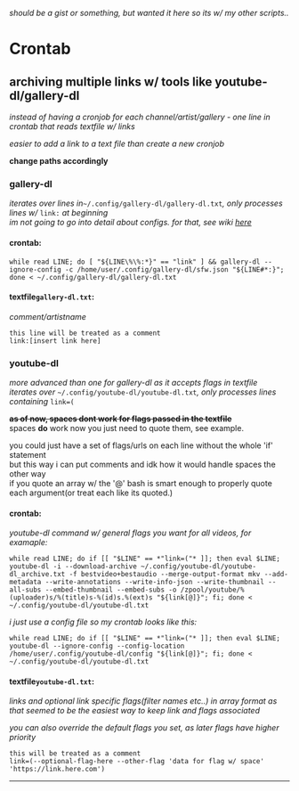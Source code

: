 _should be a gist or something, but wanted it here so its w/ my other scripts.._
# Crontab

## archiving multiple links w/ tools like youtube-dl/gallery-dl

_instead of having a cronjob for each channel/artist/gallery - one line in crontab that reads textfile w/ links_

_easier to add a link to a text file than create a new cronjob_

**change paths accordingly**


### gallery-dl

_iterates over lines in_`~/.config/gallery-dl/gallery-dl.txt`_, only processes lines w/_ `link:` _at beginning_
<br>_im not going to go into detail about configs. for that, see wiki [here](https://github.com/mikf/gallery-dl/tree/master/docs)_

#### crontab:

```
while read LINE; do [ "${LINE\%\%:*}" == "link" ] && gallery-dl --ignore-config -c /home/user/.config/gallery-dl/sfw.json "${LINE#*:}"; done < ~/.config/gallery-dl/gallery-dl.txt
```

#### textfile`gallery-dl.txt`:

_comment/artistname_

`this line will be treated as a comment`
<br>`link:[insert link here]`


### youtube-dl

_more advanced than one for gallery-dl as it accepts flags in textfile_
<br>_iterates over_ `~/.config/youtube-dl/youtube-dl.txt`_, only processes lines containing_ `link=(`

~~**as of now, spaces dont work for flags passed in the textfile**~~
<br>spaces **do** work now you just need to quote them, see example.

you could just have a set of flags/urls on each line without the whole 'if' statement
<br>but this way i can put comments and idk how it would handle spaces the other way
<br>if you quote an array w/ the '@' bash is smart enough to properly quote each argument(or treat each like its quoted.)

#### crontab:

_youtube-dl command w/ general flags you want for all videos, for examaple:_

```
while read LINE; do if [[ "$LINE" == *"link=("* ]]; then eval $LINE; youtube-dl -i --download-archive ~/.config/youtube-dl/youtube-dl_archive.txt -f bestvideo+bestaudio --merge-output-format mkv --add-metadata --write-annotations --write-info-json --write-thumbnail --all-subs --embed-thumbnail --embed-subs -o /zpool/youtube/%(uploader)s/%(title)s-%(id)s.%(ext)s "${link[@]}"; fi; done < ~/.config/youtube-dl/youtube-dl.txt
```
_i just use a config file so my crontab looks like this:_
```
while read LINE; do if [[ "$LINE" == *"link=("* ]]; then eval $LINE; youtube-dl --ignore-config --config-location /home/user/.config/youtube-dl/config "${link[@]}"; fi; done < ~/.config/youtube-dl/youtube-dl.txt
```

#### textfile`youtube-dl.txt`:

_links and optional link specific flags(filter names etc..) in array format as that seemed to be the easiest way to keep link and flags associated_

_you can also override the default flags you set, as later flags have higher priority_

`this will be treated as a comment`
<br>`link=(--optional-flag-here --other-flag 'data for flag w/ space' 'https://link.here.com')`
<hr>
